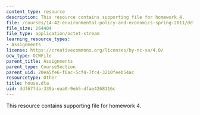 ```yaml
---
content_type: resource
description: This resource contains supporting file for homework 4.
file: /courses/14-42-environmental-policy-and-economics-spring-2011/ddf67fda339aeaa09eb5dfae4268116c_house.dta
file_size: 264404
file_type: application/octet-stream
learning_resource_types:
- Assignments
license: https://creativecommons.org/licenses/by-nc-sa/4.0/
ocw_type: OCWFile
parent_title: Assignments
parent_type: CourseSection
parent_uid: 20ea5fe6-f6ac-5cf4-7fc4-3210feeb54ac
resourcetype: Other
title: house.dta
uid: ddf67fda-339a-eaa0-9eb5-dfae4268116c
---
```

This resource contains supporting file for homework 4.